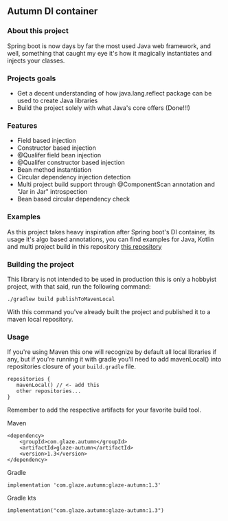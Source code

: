 ## Autumn DI container

### About this project
Spring boot is now days by far the most used Java web framework, and
well, something that caught my eye it's how it magically instantiates and injects
your classes.

### Projects goals
- Get a decent understanding of how java.lang.reflect package can be used to 
create Java libraries
- Build the project solely with what Java's core offers (Done!!!)  

### Features
* Field based injection
* Constructor based injection
* @Qualifer field bean injection
* @Qualifer constructor based injection
* Bean method instantiation
* Circular dependency injection detection
* Multi project build support through @ComponentScan annotation and "Jar in Jar" introspection
* Bean based circular dependency check

### Examples
As this project takes heavy inspiration after Spring boot's DI container, its usage
it's algo based annotations, you can find examples for Java, Kotlin and multi
project build in this repository [this repository](https://github.com/Glazzes/autumnexample)


### Building the project
This library is not intended to be used in production this is only a 
hobbyist project, with that said, run the following command:
```
./gradlew build publishToMavenLocal
```
With this command you've already built the project and published it to a
maven local repository.

### Usage
If you're using Maven this one will recognize by default all local 
libraries if any, but if you're running it with gradle you'll need to add
mavenLocal() into repositories closure of your `build.gradle` file.
```
repositories {
   mavenLocal() // <- add this
   other repositories...
}
```
Remember to add the respective artifacts for your favorite build tool.

Maven
```
<dependency>
    <groupId>com.glaze.autumn</groupId>
    <artifactId>glaze-autumn</artifactId>
    <version>1.3</version>
</dependency>
```

Gradle
```
implementation 'com.glaze.autumn:glaze-autumn:1.3'
```

Gradle kts
```
implementation("com.glaze.autumn:glaze-autumn:1.3")
```